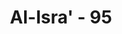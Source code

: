 ---
title: "Al-Isra' - 95"
no: 95
arabic_no: ٩٥
ayah: قُلْ لَّوْ كَانَ فِى الْاَرْضِ مَلٰۤىِٕكَةٌ يَّمْشُوْنَ مُطْمَىِٕنِّيْنَ لَنَزَّلْنَا عَلَيْهِمْ مِّنَ السَّمَاۤءِ مَلَكًا رَّسُوْلًا
translation: "Katakanlah (Muhammad), “Sekiranya di bumi ada para malaikat, yang berjalan-jalan dengan tenang, niscaya Kami turunkan kepada mereka malaikat dari langit untuk menjadi rasul.”"
tafsir: "Allah membantah sikap orang-orang musyrik Mekah itu dengan menyatakan bahwa sekiranya di bumi ini terdapat malaikat-malaikat yang berjalan, berpikir, bertempat tinggal, hidup bermasyarakat, mempunyai hawa nafsu, berkebudayaan, berorganisasi, dan sebagainya, tentulah Allah swt akan mengutus malaikat sebagai rasul-Nya, bukan manusia.\n\nAyat ini seakan-akan memperingatkan orang-orang kafir bahwa rasul yang diutus Allah adalah seorang manusia biasa tetapi sanggup menyampai-kan ajaran agama-Nya kepada mereka, mengerti apa yang mereka inginkan, apa yang mereka rasakan, apa yang baik bagi mereka, dan sebagainya. Bukan seperti malaikat yang tidak mempunyai ambisi dalam hidup seperti manusia dan hanya melaksanakan apa yang diperintahkan Allah kepada mereka.\n\nAllah swt berfirman:\n\nSungguh, Allah telah memberi karunia kepada orang-orang beriman ketika (Allah) mengutus seorang rasul (Muhammad) di tengah-tengah mereka dari kalangan mereka sendiri, yang membacakan kepada mereka ayat-ayat-Nya, menyucikan (jiwa) mereka, dan mengajarkan kepada mereka Kitab (Al-Qur'an) dan Hikmah (Sunnah), meskipun sebelumnya, mereka benar-benar dalam kesesatan yang nyata. (ali 'Imran/3: 164)"
---